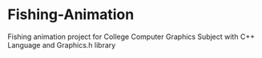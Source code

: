 # Fishing-Animation
Fishing animation project for College Computer Graphics Subject with C++ Language and Graphics.h library  
